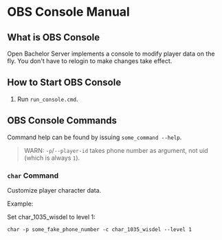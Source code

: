 # OBS Console Manual

## What is OBS Console

Open Bachelor Server implements a console to modify player data on the fly. You don't have to relogin to make changes take effect.

## How to Start OBS Console

1. Run `run_console.cmd`.

## OBS Console Commands

Command help can be found by issuing `some_command --help`.

> WARN: `-p`/`--player-id` takes phone number as argument, not uid (which is always `1`).

### `char` Command

Customize player character data.

Example:

Set char_1035_wisdel to level 1:

```
char -p some_fake_phone_number -c char_1035_wisdel --level 1
```

